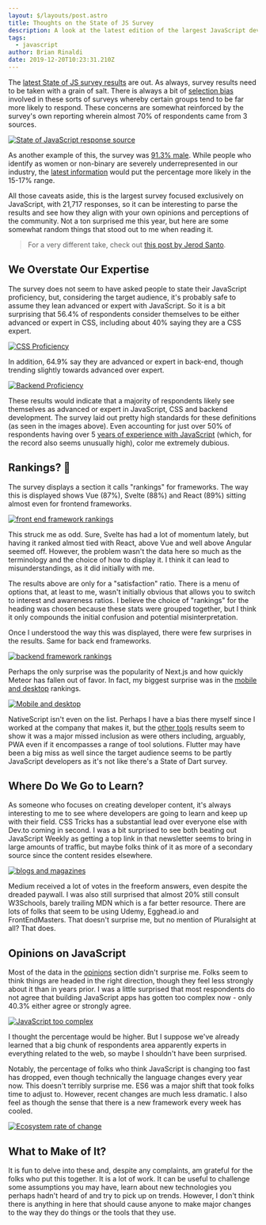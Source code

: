 ```yaml
---
layout: $/layouts/post.astro
title: Thoughts on the State of JS Survey
description: A look at the latest edition of the largest JavaScript developer survey.
tags:
  - javascript
author: Brian Rinaldi
date: 2019-12-20T10:23:31.210Z
---
```


The [latest State of JS survey results](https://2019.stateofjs.com/) are out. As always, survey results need to be taken with a grain of salt. There is always a bit of [selection bias](https://en.wikipedia.org/wiki/Selection_bias) involved in these sorts of surveys whereby certain groups tend to be far more likely to respond. These concerns are somewhat reinforced by the survey's own reporting wherein almost 70% of respondents came from 3 sources.

[![State of JavaScript response source](/images/posts/state-of-js-2019/source_sm.png)](https://2019.stateofjs.com/demographics/#source)

As another example of this, the survey was [91.3% male](https://2019.stateofjs.com/demographics/gender). While people who identify as women or non-binary are severely underrepresented in our industry, the [latest information](https://www.inc.com/laura-garnett/women-in-tech-what-s-the-status.html) would put the percentage more likely in the 15-17% range.

All those caveats aside, this is the largest survey focused exclusively on JavaScript, with 21,717 responses, so it can be interesting to parse the results and see how they align with your own opinions and perceptions of the community. Not a ton surprised me this year, but here are some somewhat random things that stood out to me when reading it.

> For a very different take, check out [this post by Jerod Santo](https://changelog.com/posts/7-insights-from-the-state-of-js-2019).

## We Overstate Our Expertise

The survey does not seem to have asked people to state their JavaScript proficiency, but, considering the target audience, it's probably safe to assume they lean advanced or expert with JavaScript. So it is a bit surprising that 56.4% of respondents consider themselves to be either advanced or expert in CSS, including about 40% saying they are a CSS expert.

[![CSS Proficiency](/images/posts/state-of-js-2019/cssProficiency_sm.png)](https://2019.stateofjs.com/demographics/cssProficiency)

In addition, 64.9% say they are advanced or expert in back-end, though trending slightly towards advanced over expert.

[![Backend Proficiency](/images/posts/state-of-js-2019/backendProficiency_sm.png)](https://2019.stateofjs.com/demographics/backendProficiency)

These results would indicate that a majority of respondents likely see themselves as advanced or expert in JavaScript, CSS and backend development. The survey laid out pretty high standards for these definitions (as seen in the images above). Even accounting for just over 50% of respondents having over 5 [years of experience with JavaScript](https://2019.stateofjs.com/demographics/workExperience) (which, for the record also seems unusually high), color me extremely dubious.

## Rankings? 🤔

The survey displays a section it calls "rankings" for frameworks. The way this is displayed shows Vue (87%), Svelte (88%) and React (89%) sitting almost even for frontend frameworks.

[![front end framework rankings](/images/posts/state-of-js-2019/front_end_frameworks_experience_ranking_sm.png)](https://2019.stateofjs.com/front-end-frameworks/front_end_frameworks_experience_ranking)

This struck me as odd. Sure, Svelte has had a lot of momentum lately, but having it ranked almost tied with React, above Vue and well above Angular seemed off. However, the problem wasn't the data here so much as the terminology and the choice of how to display it. I think it can lead to misunderstandings, as it did initially with me.

The results above are only for a "satisfaction" ratio. There is a menu of options that, at least to me, wasn't initially obvious that allows you to switch to interest and awareness ratios. I believe the choice of "rankings" for the heading was chosen because these stats were grouped together, but I think it only compounds the initial confusion and potential misinterpretation.

Once I understood the way this was displayed, there were few surprises in the results. Same for back end frameworks.

[![backend framework rankings](/images/posts/state-of-js-2019/back_end_frameworks_section_overview_sm.png)](https://2019.stateofjs.com/back-end/back_end_frameworks_section_overview)

Perhaps the only surprise was the popularity of Next.js and how quickly Meteor has fallen out of favor. In fact, my biggest surprise was in the [mobile and desktop](https://2019.stateofjs.com/mobile-desktop/) rankings.

[![Mobile and desktop](/images/posts/state-of-js-2019/mobile_desktop_experience_ranking_sm.png)](https://2019.stateofjs.com/mobile-desktop/)

NativeScript isn't even on the list. Perhaps I have a bias there myself since I worked at the company that makes it, but the [other tools](https://2019.stateofjs.com/mobile-desktop/other-tools/) results seem to show it was a major missed inclusion as were others including, arguably, PWA even if it encompasses a range of tool solutions. Flutter may have been a big miss as well since the target audience seems to be partly JavaScript developers as it's not like there's a State of Dart survey.

## Where Do We Go to Learn?

As someone who focuses on creating developer content, it's always interesting to me to see where developers are going to learn and keep up with their field. CSS Tricks has a substantial lead over everyone else with Dev.to coming in second. I was a bit surprised to see both beating out JavaScript Weekly as getting a top link in that newsletter seems to bring in large amounts of traffic, but maybe folks think of it as more of a secondary source since the content resides elsewhere.

[![blogs and magazines](/images/posts/state-of-js-2019/blogs_news_magazines_sm.png)](https://2019.stateofjs.com/resources/blogs_news_magazines)

Medium received a lot of votes in the freeform answers, even despite the dreaded paywall. I was also still surprised that almost 20% still consult W3Schools, barely trailing MDN which is a far better resource. There are lots of folks that seem to be using Udemy, Egghead.io and FrontEndMasters. That doesn't surprise me, but no mention of Pluralsight at all? That does.

## Opinions on JavaScript

Most of the data in the [opinions](https://2019.stateofjs.com/opinions/) section didn't surprise me. Folks seem to think things are headed in the right direction, though they feel less strongly about it than in years prior. I was a little surprised that most respondents do not agree that building JavaScript apps has gotten too complex now - only 40.3% either agree or strongly agree.

[![JavaScript too complex](/images/posts/state-of-js-2019/building_js_apps_overly_complex_sm.png)](https://2019.stateofjs.com/opinions/building_js_apps_overly_complex)

I thought the percentage would be higher. But I suppose we've already learned that a big chunk of respondents area apparently experts in everything related to the web, so maybe I shouldn't have been surprised.

Notably, the percentage of folks who think JavaScript is changing too fast has dropped, even though technically the language changes every year now. This doesn't terribly surprise me. ES6 was a major shift that took folks time to adjust to. However, recent changes are much less dramatic. I also feel as though the sense that there is a new framework every week has cooled.

[![Ecosystem rate of change](/images/posts/state-of-js-2019/js_ecosystem_changing_to_fast_sm.png)](https://2019.stateofjs.com/opinions/#js_ecosystem_changing_to_fast)

## What to Make of It?

It is fun to delve into these and, despite any complaints, am grateful for the folks who put this together. It is a lot of work. It can be useful to challenge some assumptions you may have, learn about new technologies you perhaps hadn't heard of and try to pick up on trends. However, I don't think there is anything in here that should cause anyone to make major changes to the way they do things or the tools that they use.